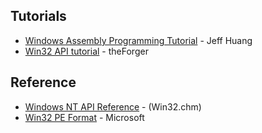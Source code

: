 ## Tutorials
* [Windows Assembly Programming Tutorial](https://doc.lagout.org/operating%20system%20/Windows/winasmtut.pdf) - Jeff Huang
* [Win32 API tutorial](http://www.winprog.org/tutorial/) - theForger

## Reference
* [Windows NT API Reference](http://laurencejackson.com/win32/) - (Win32.chm)
* [Win32 PE Format](https://docs.microsoft.com/en-us/windows/win32/debug/pe-format) - Microsoft
